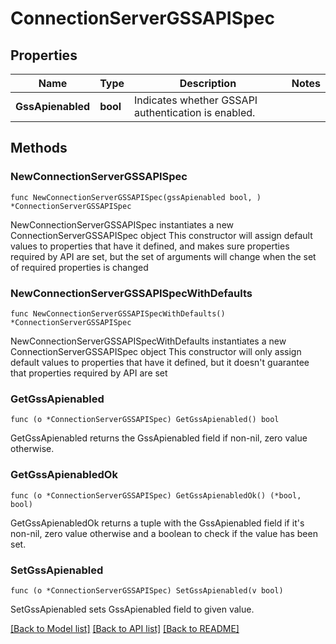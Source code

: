 # ConnectionServerGSSAPISpec

## Properties

Name | Type | Description | Notes
------------ | ------------- | ------------- | -------------
**GssApienabled** | **bool** | Indicates whether GSSAPI authentication is enabled. | 

## Methods

### NewConnectionServerGSSAPISpec

`func NewConnectionServerGSSAPISpec(gssApienabled bool, ) *ConnectionServerGSSAPISpec`

NewConnectionServerGSSAPISpec instantiates a new ConnectionServerGSSAPISpec object
This constructor will assign default values to properties that have it defined,
and makes sure properties required by API are set, but the set of arguments
will change when the set of required properties is changed

### NewConnectionServerGSSAPISpecWithDefaults

`func NewConnectionServerGSSAPISpecWithDefaults() *ConnectionServerGSSAPISpec`

NewConnectionServerGSSAPISpecWithDefaults instantiates a new ConnectionServerGSSAPISpec object
This constructor will only assign default values to properties that have it defined,
but it doesn't guarantee that properties required by API are set

### GetGssApienabled

`func (o *ConnectionServerGSSAPISpec) GetGssApienabled() bool`

GetGssApienabled returns the GssApienabled field if non-nil, zero value otherwise.

### GetGssApienabledOk

`func (o *ConnectionServerGSSAPISpec) GetGssApienabledOk() (*bool, bool)`

GetGssApienabledOk returns a tuple with the GssApienabled field if it's non-nil, zero value otherwise
and a boolean to check if the value has been set.

### SetGssApienabled

`func (o *ConnectionServerGSSAPISpec) SetGssApienabled(v bool)`

SetGssApienabled sets GssApienabled field to given value.



[[Back to Model list]](../README.md#documentation-for-models) [[Back to API list]](../README.md#documentation-for-api-endpoints) [[Back to README]](../README.md)



